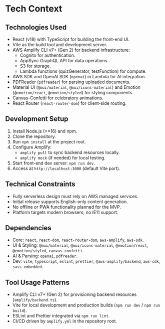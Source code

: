 # Tech Context

## Technologies Used

- React (v18) with TypeScript for building the front-end UI.
- Vite as the build tool and development server.
- AWS Amplify CLI v7+ (Gen 2) for backend infrastructure:
  - Cognito for authentication.
  - AppSync GraphQL API for data operations.
  - S3 for storage.
  - Lambda functions (quizGenerator, testFunction) for compute.
- AWS SDK and OpenAI SDK (`openai`) in Lambda for AI integration.
- PDFReader (`pdfreader`) for parsing uploaded documents.
- Material UI (`@mui/material`, `@mui/icons-material`) and Emotion (`@emotion/react`, `@emotion/styled`) for styling components.
- Canvas-Confetti for celebratory animations.
- React Router (`react-router-dom`) for client-side routing.

## Development Setup

1. Install Node.js (>=16) and npm.
2. Clone the repository.
3. Run `npm install` at the project root.
4. Configure Amplify:
   - `amplify pull` to sync backend resources locally.
   - `amplify mock` (if needed) for local testing.
5. Start front-end dev server: `npm run dev`.
6. Access at `http://localhost:3000` (default Vite port).

## Technical Constraints

- Fully serverless design must rely on AWS managed services.
- Initial release supports English-only content generation.
- No offline or PWA functionality planned for the MVP.
- Platform targets modern browsers; no IE11 support.

## Dependencies

- Core: `react`, `react-dom`, `react-router-dom`, `aws-amplify`, `aws-sdk`.
- UI & Styling: `@mui/material`, `@mui/icons-material`, `@emotion/react`, `@emotion/styled`, `canvas-confetti`.
- AI & Parsing: `openai`, `pdfreader`.
- Dev: `vite`, `typescript`, `eslint`, `prettier`, `@aws-amplify/backend`, `aws-cdk`, `sass-embedded`.

## Tool Usage Patterns

- Amplify CLI v7+ (Gen 2) for provisioning backend resources (`amplify/backend.ts`).
- Vite for local development and production builds (`npm run dev` / `npm run build`).
- ESLint and Prettier integrated via `npm run lint`.
- CI/CD driven by `amplify.yml` in the repository root.
